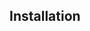 ## Installation
<!-- 
    1. Install AWS Cli on your PC - https://docs.aws.amazon.com/cli/latest/userguide/getting-started-install.html
    2. Configure aws cli using ```aws configure``` command
    3. Inputs for (2) above
        https://docs.aws.amazon.com/cli/latest/userguide/cli-authentication-user.html
        In the IAM console, create a user, add the user to a group. Create Security Credentials for the user
        In the CLI, enter the Access Key ID and Secret Access Key
        Set region. I chose eu-central-2 because I love regions in the EU
        Output is one of text, csv or table
 -->